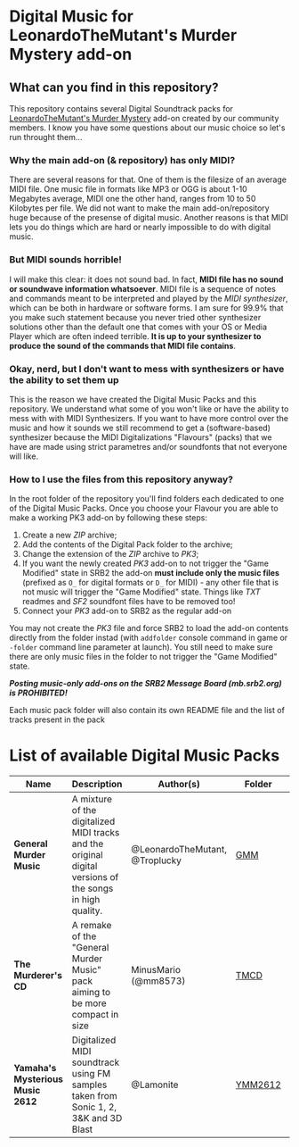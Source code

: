# Digital Music for LeonardoTheMutant's Murder Mystery add-on

## What can you find in this repository?
This repository contains several Digital Soundtrack packs for [LeonardoTheMutant's Murder Mystery](https://github.com/LeonardoTheMutant/SRB2-Murder-Mystery) add-on created by our community members. I know you have some questions about our music choice so let's run throught them...

### Why the main add-on (& repository) has only MIDI?
There are several reasons for that. One of them is the filesize of an average MIDI file. One music file in formats like MP3 or OGG is about 1-10 Megabytes average, MIDI one the other hand, ranges from 10 to 50 Kilobytes per file. We did not want to make the main add-on/repository huge because of the presense of digital music. Another reasons is that MIDI lets you do things which are hard or nearly impossible to do with digital music.

### But MIDI sounds horrible!
I will make this clear: it does not sound bad. In fact, **MIDI file has no sound or soundwave information whatsoever**. MIDI file is a sequence of notes and commands meant to be interpreted and played by the *MIDI synthesizer*, which can be both in hardware or software forms. I am sure for 99.9% that you make such statement because you never tried other synthesizer solutions other than the default one that comes with your OS or Media Player which are often indeed terrible. **It is up to your synthesizer to produce the sound of the commands that MIDI file contains**.

### Okay, nerd, but I don't want to mess with synthesizers or have the ability to set them up
This is the reason we have created the Digital Music Packs and this repository. We understand what some of you won't like or have the ability to mess with with MIDI Synthesizers. If you want to have more control over the music and how it sounds we still recommend to get a (software-based) synthesizer because the MIDI Digitalizations "Flavours" (packs) that we have are made using strict parametres and/or soundfonts that not everyone will like.

### How to I use the files from this repository anyway?
In the root folder of the repository you'll find folders each dedicated to one of the Digital Music Packs. Once you choose your Flavour you are able to make a working PK3 add-on by following these steps:
1. Create a new *ZIP* archive;
2. Add the contents of the Digital Pack folder to the archive;
3. Change the extension of the *ZIP* archive to *PK3*;
4. If you want the newly created *PK3* add-on to not trigger the "Game Modified" state in SRB2 the add-on **must include only the music files** (prefixed as `O_` for digital formats or `D_` for MIDI) - any other file that is not music will trigger the "Game Modified" state. Things like *TXT* readmes and *SF2* soundfont files have to be removed too!
5. Connect your *PK3* add-on to SRB2 as the regular add-on

You may not create the *PK3* file and force SRB2 to load the add-on contents directly from the folder instad (with `addfolder` console command in game or `-folder` command line parameter at launch). You still need to make sure there are only music files in the folder to not trigger the "Game Modified" state.

***Posting music-only add-ons on the SRB2 Message Board (mb.srb2.org) is PROHIBITED!***

Each music pack folder will also contain its own README file and the list of tracks present in the pack

# List of available Digital Music Packs

| Name | Description | Author(s) | Folder | Size |
| --- | --- | --- | --- | --- |
| **General Murder Music** | A mixture of the digitalized MIDI tracks and the original digital versions of the songs in high quality. | @LeonardoTheMutant, @Troplucky | [GMM](./GMM/) | 296 MB |
| **The Murderer's CD** | A remake of the "General Murder Music" pack aiming to be more compact in size | MinusMario (@mm8573) | [TMCD](./TMCD/) | 45.6 MB |
| **Yamaha's Mysterious Music 2612** | Digitalized MIDI soundtrack using FM samples taken from Sonic 1, 2, 3&K and 3D Blast | @Lamonite | [YMM2612](./YMM2612/) | 243 MB |